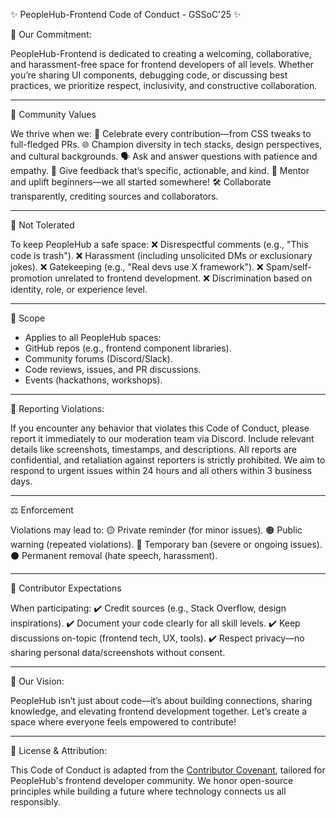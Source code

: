 ✨ PeopleHub-Frontend Code of Conduct - GSSoC'25 ✨

🌟 Our Commitment:

PeopleHub-Frontend is dedicated to creating a welcoming, collaborative, and harassment-free space for frontend developers of all levels. Whether you’re sharing UI components, debugging code, or discussing best practices, we prioritize respect, inclusivity, and constructive collaboration.

---

🤝 Community Values

We thrive when we:
🎯 Celebrate every contribution—from CSS tweaks to full-fledged PRs.
🌐 Champion diversity in tech stacks, design perspectives, and cultural backgrounds.
🗣️ Ask and answer questions with patience and empathy.
📘 Give feedback that’s specific, actionable, and kind.
🤗 Mentor and uplift beginners—we all started somewhere!
🛠️ Collaborate transparently, crediting sources and collaborators.

---

🚫 Not Tolerated

To keep PeopleHub a safe space:
❌ Disrespectful comments (e.g., "This code is trash").
❌ Harassment (including unsolicited DMs or exclusionary jokes).
❌ Gatekeeping (e.g., "Real devs use X framework").
❌ Spam/self-promotion unrelated to frontend development.
❌ Discrimination based on identity, role, or experience level.

---

🧭 Scope

- Applies to all PeopleHub spaces:
- GitHub repos (e.g., frontend component libraries).
- Community forums (Discord/Slack).
- Code reviews, issues, and PR discussions.
- Events (hackathons, workshops).

---

🛑 Reporting Violations:

If you encounter any behavior that violates this Code of Conduct, please report it immediately to our moderation team via Discord. Include relevant details like screenshots, timestamps, and descriptions. All reports are confidential, and retaliation against reporters is strictly prohibited. We aim to respond to urgent issues within 24 hours and all others within 3 business days.

---

⚖️ Enforcement

Violations may lead to:
🟡 Private reminder (for minor issues).
🟠 Public warning (repeated violations).
🔴 Temporary ban (severe or ongoing issues).
⚫ Permanent removal (hate speech, harassment).

---

🎯 Contributor Expectations

When participating:
✔️ Credit sources (e.g., Stack Overflow, design inspirations).
✔️ Document your code clearly for all skill levels.
✔️ Keep discussions on-topic (frontend tech, UX, tools).
✔️ Respect privacy—no sharing personal data/screenshots without consent.

---

🌸 Our Vision:

PeopleHub isn’t just about code—it’s about building connections, sharing knowledge, and elevating frontend development together. Let’s create a space where everyone feels empowered to contribute!

---

📜 License & Attribution:

This Code of Conduct is adapted from the 
[Contributor Covenant](https://www.contributor-covenant.org/version/2/1/code_of_conduct/), tailored for PeopleHub's frontend developer community. We honor open-source principles while building a future where technology connects us all responsibly.
